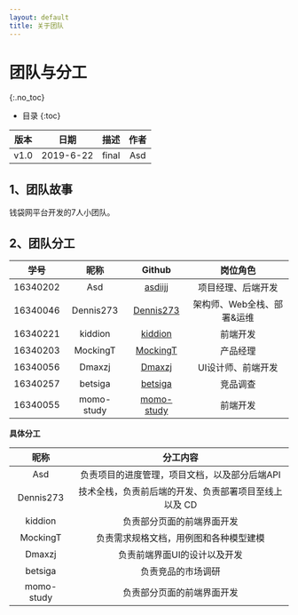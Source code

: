 ```yaml
---
layout: default
title: 关于团队
---
```


# 团队与分工
{:.no_toc}

* 目录
{:toc}

| 版本 |   日期    | 描述  | 作者 |
| :--: | :-------: | :---: | :--: |
| v1.0 | 2019-6-22 | final | Asd  |

## 1、团队故事

钱袋网平台开发的7人小团队。

## 2、团队分工

|   学号   |    昵称    |                   Github                    |          岗位角色          |
| :------: | :--------: | :-----------------------------------------: | :------------------------: |
| 16340202 |    Asd     |    [asdiijj](https://github.com/asdiijj)    |     项目经理、后端开发     |
| 16340046 | Dennis273  |  [Dennis273](https://github.com/Dennis273)  | 架构师、Web全栈、部署&运维 |
| 16340221 |  kiddion   |    [kiddion](https://github.com/kiddion)    |          前端开发          |
| 16340203 |  MockingT  |   [MockingT](https://github.com/MockingT)   |          产品经理          |
| 16340056 |   Dmaxzj   |     [Dmaxzj](https://github.com/Dmaxzj)     |     UI设计师、前端开发     |
| 16340257 |  betsiga   |    [betsiga](https://github.com/betsiga)    |          竞品调查          |
| 16340055 | momo-study | [momo-study](https://github.com/momo-study) |          前端开发          |

**具体分工**

|    昵称    |                       分工内容                        |
| :--------: | :---------------------------------------------------: |
|    Asd     |     负责项目的进度管理，项目文档，以及部分后端API     |
| Dennis273  | 技术全栈，负责前后端的开发、负责部署项目至线上以及 CD |
|  kiddion   |              负责部分页面的前端界面开发               |
|  MockingT  |        负责需求规格文档，用例图和各种模型建模         |
|   Dmaxzj   |             负责前端界面UI的设计以及开发              |
|  betsiga   |                  负责竞品的市场调研                   |
| momo-study |              负责部分页面的前端界面开发               |